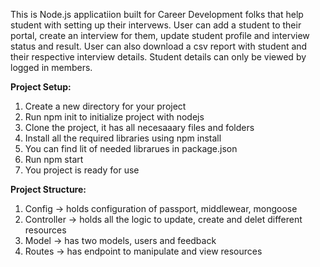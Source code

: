 This is Node.js applicatiion built for Career Development folks that help student with setting up their intervews. User can add a student to their portal, create an interview for them,
update student profile and interview status and result. User can also download a csv report with student and their respective interview details. Student details can only be viewed by 
logged in members.

**Project Setup:**
1. Create a new directory for your project
2. Run npm init to initialize project with nodejs
3. Clone the project, it has all necesaaary files and folders
4. Install all the required libraries using npm install
5. You can find lit of needed librarues in package.json
6. Run npm start
7. You project is ready for use

**Project Structure:**
1. Config -> holds configuration of passport, middlewear, mongoose
2. Controller -> holds all the logic to update, create and delet different resources
3. Model -> has two models, users and feedback
4. Routes -> has endpoint to manipulate and view resources